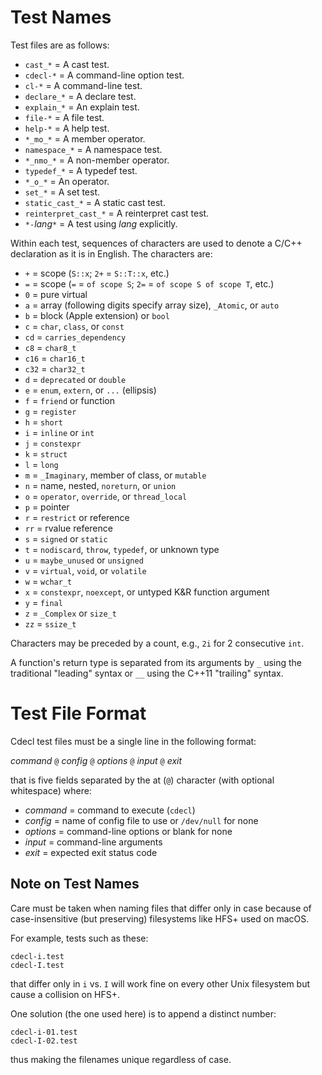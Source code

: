 Test Names
==========

Test files are as follows:

+ `cast_*`             = A cast test.
+ `cdecl-*`            = A command-line option test.
+ `cl-*`               = A command-line test.
+ `declare_*`          = A declare test.
+ `explain_*`          = An explain test.
+ `file-*`             = A file test.
+ `help-*`             = A help test.
+ `*_mo_*`             = A member operator.
+ `namespace_*`        = A namespace test.
+ `*_nmo_*`            = A non-member operator.
+ `typedef_*`          = A typedef test.
+ `*_o_*`              = An operator.
+ `set_*`              = A set test.
+ `static_cast_*`      = A static cast test.
+ `reinterpret_cast_*` = A reinterpret cast test.
+ `*-`*lang*`*`        = A test using *lang* explicitly.

Within each test, sequences of characters are used to denote a C/C++
declaration as it is in English.
The characters are:

+ `+` = scope (`S::x`; `2+` = `S::T::x`, etc.)
+ `=` = scope (`=` = `of scope S`; `2=` = `of scope S of scope T`, etc.)
+ `0` = pure virtual
+ `a` = array (following digits specify array size), `_Atomic`, or `auto`
+ `b` = block (Apple extension) or `bool`
+ `c` = `char`, `class`, or `const`
+ `cd` = `carries_dependency`
+ `c8` = `char8_t`
+ `c16` = `char16_t`
+ `c32` = `char32_t`
+ `d` = `deprecated` or `double`
+ `e` = `enum`, `extern`, or `...` (ellipsis)
+ `f` = `friend` or function
+ `g` = `register`
+ `h` = `short`
+ `i` = `inline` or `int`
+ `j` = `constexpr`
+ `k` = `struct`
+ `l` = `long`
+ `m` = `_Imaginary`, member of class, or `mutable`
+ `n` = name, nested, `noreturn`, or `union`
+ `o` = `operator`, `override`, or `thread_local`
+ `p` = pointer
+ `r` = `restrict` or reference
+ `rr` = rvalue reference
+ `s` = `signed` or `static`
+ `t` = `nodiscard`, `throw`, `typedef`, or unknown type
+ `u` = `maybe_unused` or `unsigned`
+ `v` = `virtual`, `void`, or `volatile`
+ `w` = `wchar_t`
+ `x` = `constexpr`, `noexcept`, or untyped K&R function argument
+ `y` = `final`
+ `z` = `_Complex` or `size_t`
+ `zz` = `ssize_t`

Characters may be preceded by a count,
e.g., `2i` for 2 consecutive `int`.

A function's return type is separated from its arguments by `_`
using the traditional "leading" syntax
or `__` using the C++11 "trailing" syntax.

Test File Format
================

Cdecl test files must be a single line in the following format:

*command* `@` *config* `@` *options* `@` *input* `@` *exit*

that is five fields separated by the at (`@`) character
(with optional whitespace)
where:

+ *command* = command to execute (`cdecl`)
+ *config*  = name of config file to use or `/dev/null` for none
+ *options* = command-line options or blank for none
+ *input*   = command-line arguments
+ *exit*    = expected exit status code

Note on Test Names
------------------

Care must be taken when naming files that differ only in case
because of case-insensitive (but preserving) filesystems like HFS+
used on macOS.

For example, tests such as these:

    cdecl-i.test
    cdecl-I.test

that differ only in `i` vs. `I` will work fine on every other Unix filesystem
but cause a collision on HFS+.

One solution (the one used here) is to append a distinct number:

    cdecl-i-01.test
    cdecl-I-02.test

thus making the filenames unique regardless of case.
